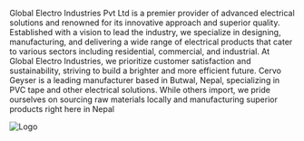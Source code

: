 Global Electro Industries Pvt Ltd is a premier provider of advanced electrical solutions and renowned for its innovative approach and superior quality. Established with a vision to lead the industry, we specialize in designing, manufacturing, and delivering a wide range of electrical products that cater to various sectors including residential, commercial, and industrial. At Global Electro Industries, we prioritize customer satisfaction and sustainability, striving to build a brighter and more efficient future. Cervo Geyser is a leading manufacturer based in Butwal, Nepal, specializing in PVC tape and other electrical solutions. While others import, we pride ourselves on sourcing raw materials locally and manufacturing superior products right here in Nepal

![Logo](https://github.com/RohanShrstha/Global-Electro/blob/main/screencapture-127-0-0-1-5502-2024-08-01-17_07_21.png)

